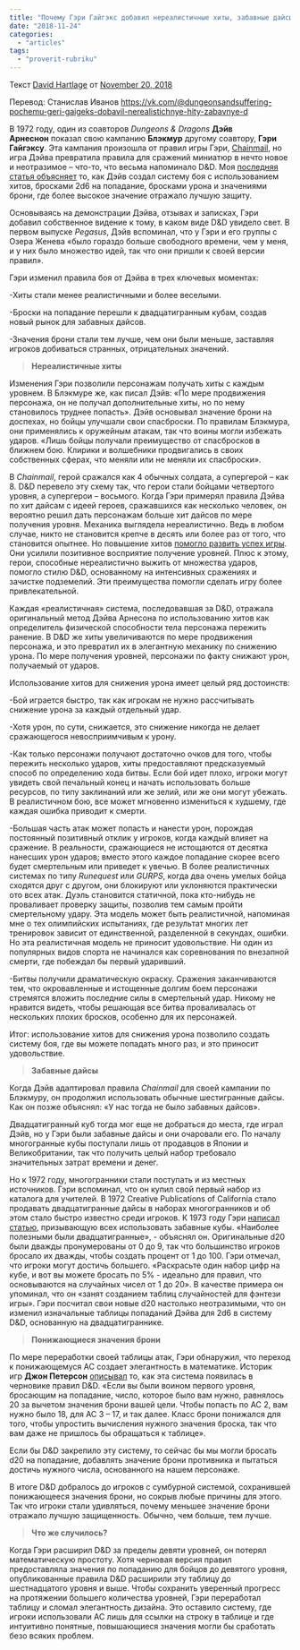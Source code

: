 ```yaml
---
title: "Почему Гэри Гайгэкс добавил нереалистичные хиты, забавные дайсы и понижающийся класс брони в D&D?"
date: "2018-11-24"
categories: 
  - "articles"
tags: 
  - "proverit-rubriku"
---
```


Текст [David Hartlage](https://vk.com/away.php?to=http%3A%2F%2Fdmdavid.com%2Ftag%2Fauthor%2Fadmin%2F&cc_key=) от [November 20, 2018](https://vk.com/away.php?to=http%3A%2F%2Fdmdavid.com%2Ftag%2Fwhy-gg%2F&cc_key=)

Перевод: Станислав Иванов https://vk.com/@dungeonsandsuffering-pochemu-geri-gaigeks-dobavil-nerealistichnye-hity-zabavnye-d

В 1972 году, один из соавторов _Dungeons & Dragons_ **Дэйв Арнеснон** показал свою кампанию **Блэкмур** другому соавтору, **Гэри Гайгэксу**. Эта кампания произошла от правил игры Гэри, [Chainmail](https://vk.com/away.php?to=https%3A%2F%2Fwww.drivethrurpg.com%2Fproduct%2F17010%2FChainmail-Rules-for-Medieval-Miniatures-0e%3Faffiliate_id%3D8278&cc_key=), но игра Дэйва превратила правила для сражений миниатюр в нечто новое и неотразимое – что-то, что весьма напоминало D&D. Моя [последняя статья объясняет](https://vk.com/away.php?to=http%3A%2F%2Fdmdavid.com%2Ftag%2Fthe-tangled-origins-of-dds-armor-class-hit-points-and-twenty-sided-die-rolls-to-hit%2F&cc_key=) то, как Дэйв создал систему боя с использованием хитов, бросками 2d6 на попадание, бросками урона и значениями брони, где более высокое значение отражало лучшую защиту.

Основываясь на демонстрации Дэйва, отзывах и записках, Гэри добавил собственное видение к тому, в каком виде D&D увидело свет. В первом выпуске _Pegasus_, Дэйв вспоминал, что у Гэри и его группы с Озера Женева «было гораздо больше свободного времени, чем у меня, и у них было множество идей, так что они пришли к своей версии правил».

Гэри изменил правила боя от Дэйва в трех ключевых моментах:

\-Хиты стали менее реалистичными и более веселыми.

\-Броски на попадание перешли к двадцатигранным кубам, создав новый рынок для забавных дайсов.

\-Значения брони стали тем лучше, чем они были меньше, заставляя игроков добиваться странных, отрицательных значений.

> **Нереалистичные хиты**

Изменения Гэри позволили персонажам получать хиты с каждым уровнем. В Блэкмуре же, как писал Дэйв: «По мере продвижения персонажа, он не получал дополнительные хиты, но по нему становилось труднее попасть». Дэйв основывал значение брони на доспехах, но бойцы улучшали свои спасброски. По правилам Блэкмура, они применялись к оружейным атакам, так что воины могли избежать ударов. «Лишь бойцы получали преимущество от спасбросков в ближнем бою. Клирики и волшебники продвигались в своих собственных сферах, что меняли или не меняли их спасброски».

В _Chainmail_, герой сражался как 4 обычных солдата, а супергерой – как 8. D&D перевело эту схему так, что герои стали бойцами четвертого уровня, а супергерои – восьмого. Когда Гэри примерял правила Дэйва по хит дайсам с идеей героев, сражавшихся как несколько человек, он вероятно решил дать персонажам больше хит дайсов по мере получения уровня. Механика выглядела нереалистично. Ведь в любом случае, никто не становится крепче в десять или более раз от того, что становится опытнее. Но повышение хитов [помогло развить успех игры](https://vk.com/away.php?to=http%3A%2F%2Fdmdavid.com%2Ftag%2Fthe-brilliance-of-unrealistic-hit-points%2F&cc_key=). Они усилили позитивное восприятие получение уровней. Плюс к этому, герои, способные нереалистично выжить от множества ударов, помогло стилю D&D, основанному на интенсивных сражениях и зачистке подземелий. Эти преимущества помогли сделать игру более привлекательной.

Каждая «реалистичная» система, последовавшая за D&D, отражала оригинальный метод Дэйва Арнесона по использованию хитов как определитель физической способности тела персонажа пережить ранение. В D&D же хиты увеличиваются по мере продвижения персонажа, и это превратил их в элегантную механику по снижению урона. По мере получения уровней, персонажи по факту снижают урон, получаемый от ударов.

Использование хитов для снижения урона имеет целый ряд достоинств:

\-Бой играется быстро, так как игрокам не нужно рассчитывать снижение урона за каждый отдельный удар.

\-Хотя урон, по сути, снижается, это снижение никогда не делает сражающегося невосприимчивым к урону.

\-Как только персонажи получают достаточно очков для того, чтобы пережить несколько ударов, хиты предоставляют предсказуемый способ по определению хода битвы. Если бой идет плохо, игроки могут увидеть свой печальный конец и начать использовать больше ресурсов, по типу заклинаний или же зелий, или же они могут убежать. В реалистичном бою, все может мгновенно измениться к худшему, где каждая ошибка приводит к смерти.

\-Большая часть атак может попасть и нанести урон, порождая постоянный позитивный отклик у игроков, когда каждый влияет на сражение. В реальности, сражающиеся не истощаются от десятка нанесших урон ударов; вместо этого каждое попадание скорее всего будет смертельным или приведет к увечью. В более реалистичных системах по типу _Runequest_ или _GURPS_, когда два очень умелых бойца сходятся друг с другом, они блокируют или уклоняются практически ото всех атак. Дуэль становится статичной, пока кто-нибудь не проваливает проверку защиты, позволив тем самым пройти смертельному удару. Эта модель может быть реалистичной, напоминая мне о тех олимпийских испытаниях, где результат многих лет тренировок зависит от единственной, разделенной в секундах, ошибки. Но эта реалистичная модель не приносит удовольствие. Ни один из популярных видов спорта не начинался как соревнования по внезапной смерти, где побеждал бы первый ударивший.

\-Битвы получили драматическую окраску. Сражения заканчиваются тем, что окровавленные и истощенные долгим боем персонажи стремятся вложить последние силы в смертельный удар. Никому не нравится видеть, чтобы решающая все битва проваливалась от нескольких плохих бросков, особенно для их персонажей.

Итог: использование хитов для снижения урона позволило создать систему боя, где вы можете попадать много раз, и это приносит удовольствие.

> **Забавные дайсы**

Когда Дэйв адаптировал правила _Chainmail_ для своей кампании по Блэкмуру, он продолжил использовать обычные шестигранные дайсы. Как он позже объяснял: «У нас тогда не было забавных дайсов».

Двадцатигранный куб тогда мог еще не добраться до места, где играл Дэйв, но у Гэри были забавные дайсы и они очаровали его. По началу многогранные кубы поступали лишь от продавцов в Японии и Великобритании, так что получить целый набор требовало значительных затрат времени и денег.

Но к 1972 году, многогранники стали поступать и из местных источников. Гэри вспоминал, что он купил свой первый набор из каталога для учителей. В 1972 Creative Publications of California стало продавать двадцатигранные дайсы в наборах многогранников и об этом стало быстро известно среди игроков. К 1973 году Гэри [написал статью](https://vk.com/away.php?to=http%3A%2F%2Fplayingattheworld.blogspot.com%2F2013%2F02%2Fhow-gaming-got-its-dice.html&cc_key=), призывающую всех использовать забавные кубы. «Наиболее полезными были двадцатигранные», - объяснял он. Оригинальные d20 были дважды пронумерованы от 0 до 9, так что большинство игроков бросало их дважды, чтобы создать процент от 1 до 100. Гэри отмечал, что игроки могут достичь большего. «Раскрасьте один набор цифр на кубе, и вот вы можете бросать по 5% - идеально для правил, что основываются на случайных чисел от 1 до 20». В качестве примера он упоминал, что он «занят созданием таблиц случайностей для фэнтези игры». Гэри посчитал свои новые d20 настолько неотразимыми, что он изменил изначальные таблицы попаданий Дэйва для 2d6 в систему D&D, основанную на двадцатиграннике.

> **Понижающиеся значения брони**

По мере переработки своей таблицы атак, Гэри обнаружил, что переход к понижающемуся AC создает элегантность в математике. Историк игр **Джон Петерсон** [описывал](https://vk.com/away.php?to=http%3A%2F%2Fplayingattheworld.blogspot.com%2F2018%2F09%2Fwhy-did-armor-class-descend-from-9-to-2.html&cc_key=) то, как эта система появилась в черновике правил D&D. «Если вы были воином первого уровня, бросающим на попадание, число, которое было вам нужно, равнялось 20 за вычетом значения брони вашей цели. Чтобы попасть по AC 2, вам нужно было 18, для AC 3 – 17, и так далее. Класс брони понижался для того, чтобы упростить вычисления нужного значения броска, так что вам даже не пришлось бы обращаться к таблице».

Если бы D&D закрепило эту систему, то сейчас бы мы могли бросать d20 на попадание, добавлять значение брони противника и пытаться достичь нужного числа, основанного на нашем персонаже.

В итоге D&D добралось до игроков с сумбурной системой, сохранившей понижающееся значения брони, но сокрыв любые причины для этого. Так что игроки стали удивляться, почему меньшее значение брони отражало лучшую защищенность. Обычно, чем больше, тем лучше.

> **Что же случилось?**

Когда Гэри расширил D&D за пределы девяти уровней, он потерял математическую простоту. Хотя черновая версия правил предоставляла значения по попаданию для бойцов до девятого уровня, опубликованные правила D&D расширили эту таблицу до шестнадцатого уровня и выше. Чтобы сохранить уверенный прогресс на протяжении большего количества уровней, Гэри переработал таблицу и сломал элегантность дизайна. Это оставило систему, где игроки использовали AC лишь для ссылки на строку в таблице и где интуитивно понятные, повышающиеся значения могли бы сработать безо всяких проблем.
